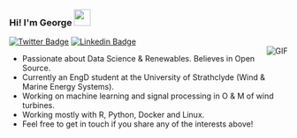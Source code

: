 ### Hi! I'm George <img src="https://raw.githubusercontent.com/iampavangandhi/iampavangandhi/master/gifs/Hi.gif" width="30px"> 

[![Twitter Badge](https://img.shields.io/badge/-@gkampolis-1ca0f1?style=flat-square&labelColor=1ca0f1&logo=twitter&logoColor=white&link=https://twitter.com/gkampolis)](https://twitter.com/gkampolis) [![Linkedin Badge](https://img.shields.io/badge/-GeorgeKampolis-blue?style=flat-square&logo=Linkedin&logoColor=white&link=https://www.linkedin.com/in/gkampolis/)](https://www.linkedin.com/in/gkampolis)
<br />
<img align="right" alt="GIF" src="https://media.giphy.com/media/13HgwGsXF0aiGY/giphy.gif" />

- Passionate about Data Science & Renewables. Believes in Open Source.
- Currently an EngD student at the University of Strathclyde (Wind & Marine Energy Systems).
- Working on machine learning and signal processing in O & M of wind turbines.
- Working mostly with R, Python, Docker and Linux. 
 - Feel free to get in touch if you share any of the interests above!


<!--
### Hi there 👋
**gkampolis/gkampolis** is a ✨ _special_ ✨ repository because its `README.md` (this file) appears on your GitHub profile.

Here are some ideas to get you started:

- 🔭 I’m currently working on ...
- 🌱 I’m currently learning ...
- 👯 I’m looking to collaborate on ...
- 🤔 I’m looking for help with ...
- 💬 Ask me about ...
- 📫 How to reach me: ...
- 😄 Pronouns: ...
- ⚡ Fun fact: ...
-->
